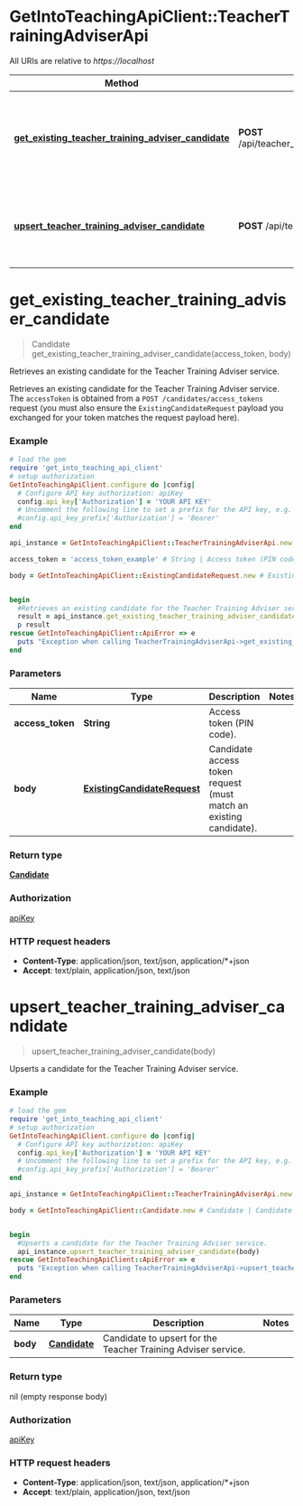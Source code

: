 # GetIntoTeachingApiClient::TeacherTrainingAdviserApi

All URIs are relative to *https://localhost*

Method | HTTP request | Description
------------- | ------------- | -------------
[**get_existing_teacher_training_adviser_candidate**](TeacherTrainingAdviserApi.md#get_existing_teacher_training_adviser_candidate) | **POST** /api/teacher_training_adviser/candidates/{accessToken} | Retrieves an existing candidate for the Teacher Training Adviser service.
[**upsert_teacher_training_adviser_candidate**](TeacherTrainingAdviserApi.md#upsert_teacher_training_adviser_candidate) | **POST** /api/teacher_training_adviser/candidates | Upserts a candidate for the Teacher Training Adviser service.


# **get_existing_teacher_training_adviser_candidate**
> Candidate get_existing_teacher_training_adviser_candidate(access_token, body)

Retrieves an existing candidate for the Teacher Training Adviser service.

  Retrieves an existing candidate for the Teacher Training Adviser service. The `accessToken` is obtained from a   `POST /candidates/access_tokens` request (you must also ensure the `ExistingCandidateRequest` payload you   exchanged for your token matches the request payload here).

### Example
```ruby
# load the gem
require 'get_into_teaching_api_client'
# setup authorization
GetIntoTeachingApiClient.configure do |config|
  # Configure API key authorization: apiKey
  config.api_key['Authorization'] = 'YOUR API KEY'
  # Uncomment the following line to set a prefix for the API key, e.g. 'Bearer' (defaults to nil)
  #config.api_key_prefix['Authorization'] = 'Bearer'
end

api_instance = GetIntoTeachingApiClient::TeacherTrainingAdviserApi.new

access_token = 'access_token_example' # String | Access token (PIN code).

body = GetIntoTeachingApiClient::ExistingCandidateRequest.new # ExistingCandidateRequest | Candidate access token request (must match an existing candidate).


begin
  #Retrieves an existing candidate for the Teacher Training Adviser service.
  result = api_instance.get_existing_teacher_training_adviser_candidate(access_token, body)
  p result
rescue GetIntoTeachingApiClient::ApiError => e
  puts "Exception when calling TeacherTrainingAdviserApi->get_existing_teacher_training_adviser_candidate: #{e}"
end
```

### Parameters

Name | Type | Description  | Notes
------------- | ------------- | ------------- | -------------
 **access_token** | **String**| Access token (PIN code). | 
 **body** | [**ExistingCandidateRequest**](ExistingCandidateRequest.md)| Candidate access token request (must match an existing candidate). | 

### Return type

[**Candidate**](Candidate.md)

### Authorization

[apiKey](../README.md#apiKey)

### HTTP request headers

 - **Content-Type**: application/json, text/json, application/*+json
 - **Accept**: text/plain, application/json, text/json



# **upsert_teacher_training_adviser_candidate**
> upsert_teacher_training_adviser_candidate(body)

Upserts a candidate for the Teacher Training Adviser service.

### Example
```ruby
# load the gem
require 'get_into_teaching_api_client'
# setup authorization
GetIntoTeachingApiClient.configure do |config|
  # Configure API key authorization: apiKey
  config.api_key['Authorization'] = 'YOUR API KEY'
  # Uncomment the following line to set a prefix for the API key, e.g. 'Bearer' (defaults to nil)
  #config.api_key_prefix['Authorization'] = 'Bearer'
end

api_instance = GetIntoTeachingApiClient::TeacherTrainingAdviserApi.new

body = GetIntoTeachingApiClient::Candidate.new # Candidate | Candidate to upsert for the Teacher Training Adviser service.


begin
  #Upserts a candidate for the Teacher Training Adviser service.
  api_instance.upsert_teacher_training_adviser_candidate(body)
rescue GetIntoTeachingApiClient::ApiError => e
  puts "Exception when calling TeacherTrainingAdviserApi->upsert_teacher_training_adviser_candidate: #{e}"
end
```

### Parameters

Name | Type | Description  | Notes
------------- | ------------- | ------------- | -------------
 **body** | [**Candidate**](Candidate.md)| Candidate to upsert for the Teacher Training Adviser service. | 

### Return type

nil (empty response body)

### Authorization

[apiKey](../README.md#apiKey)

### HTTP request headers

 - **Content-Type**: application/json, text/json, application/*+json
 - **Accept**: text/plain, application/json, text/json



